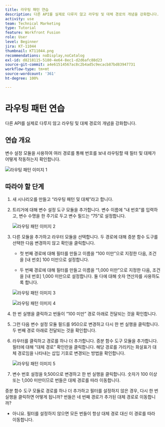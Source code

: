 ```yaml
---
title: 라우팅 패턴 연습
description: 다른 API를 실제로 다루지 않고 라우팅 및 대체 경로의 개념을 강화합니다.
activity: use
team: Technical Marketing
type: Tutorial
feature: Workfront Fusion
role: User
level: Beginner
jira: KT-11044
thumbnail: KT11044.png
recommendations: noDisplay,noCatalog
exl-id: d8218115-5180-4e64-8ec1-d2d6afc88d23
source-git-commit: a4e61514567ac8c2b4ad5c9ecacb87bd83947731
workflow-type: tm+mt
source-wordcount: '361'
ht-degree: 100%

---
```


# 라우팅 패턴 연습

다른 API를 실제로 다루지 않고 라우팅 및 대체 경로의 개념을 강화합니다.

## 연습 개요

변수 설정 모듈을 사용하여 여러 경로를 통해 번호를 보내 라우팅할 때 필터 및 대체가 어떻게 작동하는지 확인합니다.

![라우팅 패턴 이미지 1](../12-exercises/assets/routing-patterns-walkthrough-1.png)

## 따라야 할 단계

1. 새 시나리오를 만들고 “라우팅 패턴 및 대체”라고 합니다.
1. 트리거에 대해 변수 설정 도구 모듈을 추가합니다. 변수 이름에 “내 번호”를 입력하고, 변수 수명을 한 주기로 두고 변수 필드는 “75”로 설정합니다.

   ![라우팅 패턴 이미지 2](../12-exercises/assets/routing-patterns-walkthrough-2.png)

1. 다른 모듈을 추가하고 라우터 모듈을 선택합니다. 두 경로에 대해 증분 함수 도구를 선택한 다음 변경하지 않고 확인을 클릭합니다.

   + 첫 번째 경로에 대해 필터를 만들고 이름을 “100 미만”으로 지정한 다음, 조건을 [내 번호] 100 미만으로 설정합니다.

   + 두 번째 경로에 대해 필터를 만들고 이름을 “1,000 미만”으로 지정한 다음, 조건을 [내 번호] 1,000 미만으로 설정합니다. 둘 다에 대해 숫자 연산자를 사용하도록 합니다.

   ![라우팅 패턴 이미지 3](../12-exercises/assets/routing-patterns-walkthrough-3.png)

   ![라우팅 패턴 이미지 4](../12-exercises/assets/routing-patterns-walkthrough-4.png)

1. 한 번 실행을 클릭하고 번들이 “100 미만” 경로 아래로 전달되는 것을 확인합니다.
1. 그런 다음 변수 설정 모듈 필드를 950으로 변경하고 다시 한 번 실행을 클릭합니다. 두 번째 경로 아래로 전달되는 것을 확인합니다.
1. 라우터를 클릭하고 경로를 하나 더 추가합니다. 증분 함수 도구 모듈을 추가합니다. 필터에 대해 “대체 경로” 확인란을 클릭합니다. 해당 경로를 가리키는 화살표가 대체 경로임을 나타내는 삽입 기호로 변경되는 방법을 확인합니다.

   ![라우팅 패턴 이미지 5](../12-exercises/assets/routing-patterns-walkthrough-5.png)

1. 변수 번호 설정을 9,500으로 변경하고 한 번 실행을 클릭합니다. 숫자가 100 이상 또는 1,000 미만이므로 번들은 대체 경로를 따라 이동합니다.

증분 함수 도구 모듈로 경로를 하나 더 추가하고 필터를 설정하지 않은 경우, 다시 한 번 실행을 클릭하면 어떻게 됩니까? 번들은 네 번째 경로가 추가된 대체 경로로 이동합니까?

+ 아니요. 필터를 설정하지 않으면 모든 번들이 항상 대체 경로 대신 이 경로를 따라 이동합니다.
